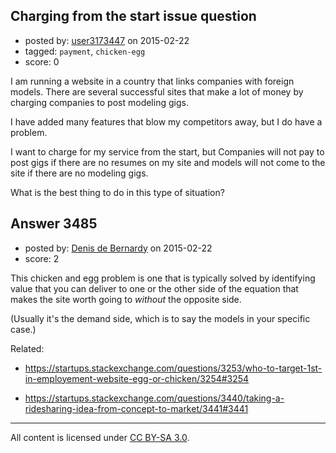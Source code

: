 ## Charging from the start issue question

- posted by: [user3173447](https://stackexchange.com/users/3826796/user3173447) on 2015-02-22
- tagged: `payment`, `chicken-egg`
- score: 0

I am running a website in a country that links companies with foreign models. There are several successful sites that make a lot of money by charging companies to post modeling gigs.

I have added many features that blow my competitors away, but I do have a problem.

I want to charge for my service from the start, but Companies will not pay to post gigs if there are no resumes on my site and models will not come to the site if there are no modeling gigs. 

What is the best thing to do in this type of situation?




## Answer 3485

- posted by: [Denis de Bernardy](https://stackexchange.com/users/182468/denis-de-bernardy) on 2015-02-22
- score: 2

This chicken and egg problem is one that is typically solved by identifying value that you can deliver to one or the other side of the equation that makes the site worth going to *without* the opposite side.

(Usually it's the demand side, which is to say the models in your specific case.)

Related:

- https://startups.stackexchange.com/questions/3253/who-to-target-1st-in-employement-website-egg-or-chicken/3254#3254

- https://startups.stackexchange.com/questions/3440/taking-a-ridesharing-idea-from-concept-to-market/3441#3441



---

All content is licensed under [CC BY-SA 3.0](https://creativecommons.org/licenses/by-sa/3.0/).
